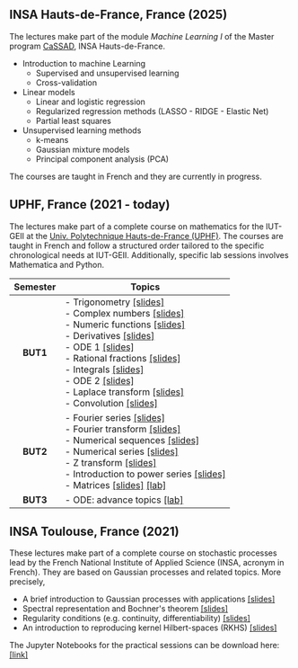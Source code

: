 ## INSA Hauts-de-France, France (2025)

The lectures make part of the module *Machine Learning I* of the Master program [CaSSAD](https://formations.uphf.fr/fr/formations/master-master/master-mathematiques-et-applications-L07UV26X/calcul-scientifique-statistique-analyse-des-donnees-cassad-LNKF6L2K.html), INSA Hauts-de-France.
- Introduction to machine Learning
  * Supervised and unsupervised learning
  * Cross-validation
- Linear models
  * Linear and logistic regression
  * Regularized regression methods (LASSO - RIDGE - Elastic Net)
  * Partial least squares
- Unsupervised learning methods
  * k-means
  * Gaussian mixture models
  * Principal component analysis (PCA)

The courses are taught in French and they are currently in progress.

## UPHF, France (2021 - today)

The lectures make part of a complete course on mathematics for the IUT-GEII at the [Univ. Polytechnique Hauts-de-France (UPHF)](https://www.uphf.fr/en). The courses are taught in French and follow a structured order tailored to the specific chronological needs at IUT-GEII. Additionally, specific lab sessions involves Mathematica and Python. 


| Semester | Topics |
|:--------:|--------------------------------------|
| **BUT1** | - Trigonometry [[slides]](https://github.com/anfelopera/anfelopera.github.io/raw/master/teaching/UPHF_Maths/BUT1/CM/S1_1_trigonometrie.pdf) <br/> - Complex numbers [[slides]](https://github.com/anfelopera/anfelopera.github.io/raw/master/teaching/UPHF_Maths/BUT1/CM/S1_2_complexes.pdf) <br/> - Numeric functions [[slides]](https://github.com/anfelopera/anfelopera.github.io/raw/master/teaching/UPHF_Maths/BUT1/CM/S1_3_fonctions.pdf) <br/> - Derivatives [[slides]](https://github.com/anfelopera/anfelopera.github.io/raw/master/teaching/UPHF_Maths/BUT1/CM/S1_4_derivee.pdf) <br/> - ODE 1 [[slides]](https://github.com/anfelopera/anfelopera.github.io/raw/master/teaching/UPHF_Maths/BUT1/CM/S1_5_ODE1.pdf) <br/> - Rational fractions [[slides]](https://github.com/anfelopera/anfelopera.github.io/raw/master/teaching/UPHF_Maths/BUT1/CM/S2_1_frac_rationnelles.pdf) <br/> - Integrals [[slides]](https://github.com/anfelopera/anfelopera.github.io/raw/master/teaching/UPHF_Maths/BUT1/CM/S2_2_integrals.pdf) <br/> - ODE 2 [[slides]](https://github.com/anfelopera/anfelopera.github.io/raw/master/teaching/UPHF_Maths/BUT1/CM/S2_3_ODE2.pdf) <br/> - Laplace transform [[slides]](https://github.com/anfelopera/anfelopera.github.io/raw/master/teaching/UPHF_Maths/BUT1/CM/S2_4_Laplace.pdf) <br/> - Convolution [[slides]](https://github.com/anfelopera/anfelopera.github.io/raw/master/teaching/UPHF_Maths/BUT1/CM/S2_4opt_convolution.pdf) |
| **BUT2** | - Fourier series [[slides]](https://github.com/anfelopera/anfelopera.github.io/raw/master/teaching/UPHF_Maths/BUT2/CM/S3_1_Fourier.pdf) <br/> - Fourier transform [[slides]](https://github.com/anfelopera/anfelopera.github.io/raw/master/teaching/UPHF_Maths/BUT2/CM/S3_2_transformee_Fourier.pdf) <br/> - Numerical sequences [[slides]](https://github.com/anfelopera/anfelopera.github.io/raw/master/teaching/UPHF_Maths/BUT2/CM/S3_2_suites.pdf) <br/> - Numerical series [[slides]](https://github.com/anfelopera/anfelopera.github.io/raw/master/teaching/UPHF_Maths/BUT2/CM/S4_1_series_num.pdf) <br/> - Z transform [[slides]](https://github.com/anfelopera/anfelopera.github.io/raw/master/teaching/UPHF_Maths/BUT2/CM/S3_4_transformee_Z.pdf) <br/> - Introduction to power series [[slides]](https://github.com/anfelopera/anfelopera.github.io/raw/master/teaching/UPHF_Maths/BUT2/CM/S4_1opt_series_entieres.pdf) <br/> - Matrices [[slides]](https://github.com/anfelopera/anfelopera.github.io/raw/master/teaching/UPHF_Maths/BUT2/CM/S4_2_matrices.pdf) [[lab]](https://github.com/anfelopera/anfelopera.github.io/raw/master/teaching/UPHF_Maths/BUT2/TP/lab_matrix_comp.ipynb) 
| **BUT3** | - ODE: advance topics [[lab]](https://github.com/anfelopera/anfelopera.github.io/raw/master/teaching/UPHF_Maths/BUT3/TP/oml5_TP_ODE_GColab.ipynb)| <br/> - Introduction to Statistics |

## INSA Toulouse, France (2021)

These lectures make part of a complete course on stochastic processes lead by the French National Institute of Applied Science (INSA, acronym in French).
They are based on Gaussian processes and related topics. More precisely,
- A brief introduction to Gaussian processes with applications [[slides]](https://github.com/anfelopera/anfelopera.github.io/raw/master/teaching/INSA_GPs/slidesINSA_intro_online.pdf)
- Spectral representation and Bochner's theorem [[slides]](https://github.com/anfelopera/anfelopera.github.io/raw/master/teaching/INSA_GPs/slidesINSA_spectral_online.pdf)
- Regularity conditions (e.g. continuity, differentiability) [[slides]](https://github.com/anfelopera/anfelopera.github.io/raw/master/teaching/INSA_GPs/slidesINSA_regularity_online.pdf)
- An introduction to reproducing kernel Hilbert-spaces (RKHS) [[slides]](https://github.com/anfelopera/anfelopera.github.io/raw/master/teaching/INSA_GPs/slidesINSA_RKHS_online.pdf)

The Jupyter Notebooks for the practical sessions can be download here:
[[link]](https://github.com/anfelopera/anfelopera.github.io/raw/master/teaching/INSA_GPs/labs)